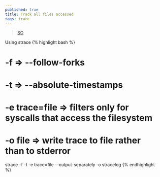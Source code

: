 ```yaml
---
published: true
title: Track all files accessed
tags: trace
---
```

>  [SO](https://stackoverflow.com/questions/27428150/linux-how-to-track-all-files-accessed-by-a-process)

Using strace 
{% highlight bash %}
# -f => --follow-forks
# -t => --absolute-timestamps
# -e trace=file => filters only for syscalls that access the filesystem
# -o file => write trace to file rather than to stderror
strace -f -t -e trace=file --output-separately -o stracelog
{% endhighlight %}